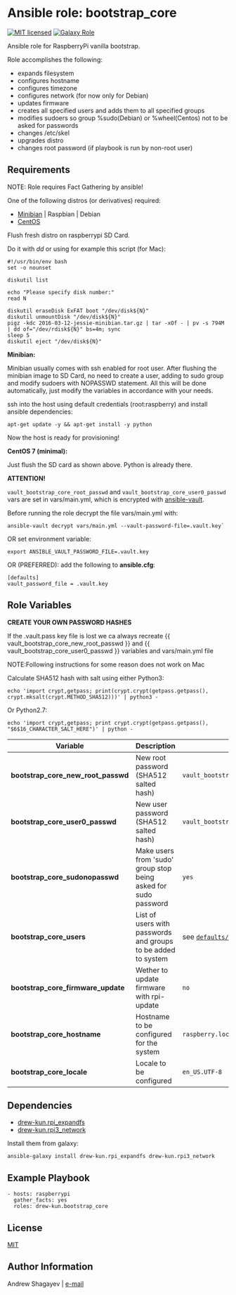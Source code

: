 Ansible role: bootstrap_core
=========

[![MIT licensed][mit-badge]][mit-link]
[![Galaxy Role][role-badge]][galaxy-link]

Ansible role for RaspberryPi vanilla bootstrap.

Role accomplishes the following:

 - expands filesystem
 - configures hostname
 - configures timezone
 - configures network (for now only for Debian)
 - updates firmware
 - creates all specified users and adds them to all specified groups
 - modifies sudoers so group %sudo(Debian) or %wheel(Centos) not to be asked for passwords
 - changes /etc/skel
 - upgrades distro
 - changes root password (if playbook is run by non-root user)

Requirements
------------

NOTE: Role requires Fact Gathering by ansible!

One of the following distros (or derivatives) required:
 - [Minibian][minibian-link] | Raspbian | Debian
 - [CentOS][centos-link]

Flush fresh distro on raspberrypi SD Card.

Do it with *dd* or using for example this script (for Mac):

```
#!/usr/bin/env bash
set -o nounset

diskutil list

echo "Please specify disk number:"
read N

diskutil eraseDisk ExFAT boot "/dev/disk${N}"
diskutil unmountDisk "/dev/disk${N}"
pigz -kdc 2016-03-12-jessie-minibian.tar.gz | tar -xOf - | pv -s 794M | dd of="/dev/rdisk${N}" bs=4m; sync
sleep 5
diskutil eject "/dev/disk${N}"
```

**Minibian:**

Minibian usually comes with ssh enabled for root user.
After flushing the minibian image to SD Card, no need to create a user, adding to sudo group and modify sudoers with
NOPASSWD statement.
All this will be done automatically, just modify the variables in accordance with your needs.

ssh into the host using default credentials (root:raspberry) and install ansible dependencies:

    apt-get update -y && apt-get install -y python

Now the host is ready for provisioning!

**CentOS 7 (minimal):**

Just flush the SD card as shown above. Python is already there.


**ATTENTION!**

`vault_bootstrap_core_root_passwd` and `vault_bootstrap_core_user0_passwd` vars are set in vars/main.yml,
which is encrypted with [ansible-vault][ansible-vault-link].

Before running the role decrypt the file vars/main.yml with:

    ansible-vault decrypt vars/main.yml --vault-password-file=.vault.key`

OR set environment variable:

    export ANSIBLE_VAULT_PASSWORD_FILE=.vault.key

OR (PREFERRED):
add the following to **ansible.cfg**:

    [defaults]
    vault_password_file = .vault.key

Role Variables
--------------

**CREATE YOUR OWN PASSWORD HASHES**

If the .vault.pass key file is lost we ca always recreate {{ vault_bootstrap_core_new_root_passwd }}
and {{ vault_bootstrap_core_user0_passwd }} variables and vars/main.yml file

NOTE:Following instructions for some reason does not work on Mac

Calculate SHA512 hash with salt using either Python3:

    echo 'import crypt,getpass; print(crypt.crypt(getpass.getpass(), crypt.mksalt(crypt.METHOD_SHA512)))' | python3 -

Or Python2.7:

    echo 'import crypt,getpass; print crypt.crypt(getpass.getpass(), "$6$16_CHARACTER_SALT_HERE")' | python -

| Variable | Description | Default |
|----------|-------------|---------|
| **bootstrap_core_new_root_passwd** | New root password (SHA512 salted hash) |`vault_bootstrap_core_new_root_passwd` |
| **bootstrap_core_user0_passwd** | New user password (SHA512 salted hash) | `vault_bootstrap_core_user0_passwd` |
| **bootstrap_core_sudonopasswd** | Make users from 'sudo' group stop being asked for sudo password | `yes` |
| **bootstrap_core_users** | List of users with passwords and groups to be added to system | see [`defaults/main.yml`](defaults/main.yml) |
| **bootstrap_core_firmware_update** | Wether to update firmware with rpi-update | `no` |
| **bootstrap_core_hostname** | Hostname to be configured for the system | `raspberry.localdomain` |
| **bootstrap_core_locale** | Locale to be configured | `en_US.UTF-8` |

Dependencies
------------

 - [drew-kun.rpi_expandfs][rpi_expandfs-galaxy-link]
 - [drew-kun.rpi3_network][rpi3_network-galaxy-link]

Install them from galaxy:

    ansible-galaxy install drew-kun.rpi_expandfs drew-kun.rpi3_network

Example Playbook
----------------

    - hosts: raspberrypi
      gather_facts: yes
      roles: drew-kun.bootstrap_core

License
-------

[MIT][mit-link]

Author Information
------------------

Andrew Shagayev | [e-mail](mailto:drewshg@gmail.com)

[role-badge]: https://img.shields.io/badge/role-drew--kun.bootstrap__core-green.svg
[galaxy-link]: https://galaxy.ansible.com/drew-kun/bootstrap_core/
[mit-badge]: https://img.shields.io/badge/license-MIT-blue.svg
[mit-link]: https://raw.githubusercontent.com/drew-kun/ansible-bootstrap_core/master/LICENSE
[minibian-link]: https://minibianpi.wordpress.com/
[centos-link]: https://wiki.centos.org/Download
[rpi_expandfs-galaxy-link]: https://galaxy.ansible.com/drew-kun/rpi_expandfs/
[rpi3_network-galaxy-link]: https://galaxy.ansible.com/drew-kun/rpi3_network/
[ansible-vault-link]: https://docs.ansible.com/ansible/latest/user_guide/vault.html
